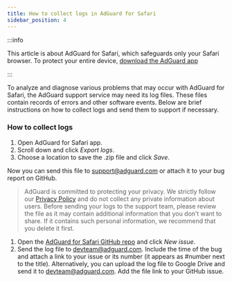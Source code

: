 ```yaml
---
title: How to collect logs in AdGuard for Safari
sidebar_position: 4
---
```


:::info

This article is about AdGuard for Safari, which safeguards only your Safari browser. To protect your entire device, [download the AdGuard app](https://agrd.io/download-kb-adblock)

:::

To analyze and diagnose various problems that may occur with AdGuard for Safari, the AdGuard support service may need its log files. These files contain records of errors and other software events. Below are brief instructions on how to collect logs and send them to support if necessary.

### How to collect logs

 1. Open AdGuard for Safari app.
 2. Scroll down and click *Export logs*.
 3. Choose a location to save the .zip file and click *Save*.

Now you can send this file to support@adguard.com or attach it to your bug report on GitHub.

> AdGuard is committed to protecting your privacy. We strictly follow our [Privacy Policy](https://adguard.com/en/privacy/safari.html) and do not collect any private information about users. Before sending your logs to the support team, please review the file as it may contain additional information that you don’t want to share. If it contains such personal information, we recommend that you delete it first.

 1. Open the [AdGuard for Safari GitHub repo](https://github.com/AdguardTeam/AdGuardForSafari/issues) and click *New issue*.
 2. Send the log file to devteam@adguard.com. Include the time of the bug and attach a link to your issue or its number (it appears as #number next to the title).
    Alternatively, you can upload the log file to Google Drive and send it to devteam@adguard.com. Add the file link to your GitHub issue.
